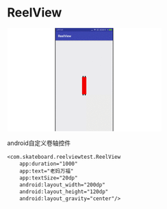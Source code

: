 # ReelView

![image](https://github.com/skateboard1991/ReelView/blob/master/effect.gif)

android自定义卷轴控件
 
    <com.skateboard.reelviewtest.ReelView
        app:duration="1000"
        app:text="老妈万福"
        app:textSize="20dp"
        android:layout_width="200dp"
        android:layout_height="120dp"
        android:layout_gravity="center"/>
        
        
        
